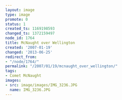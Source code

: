 ```yaml
---
layout: image
type: image
promote: 0
status: 1
created_ts: 1169198593
changed_ts: 1372159497
node_id: 1764
title: McNaught over Wellington
created: '2007-01-19'
changed: '2013-06-25'
redirect_from:
- "/node/1764/"
permalink: "/2007/01/19/mcnaught_over_wellington/"
tags:
- Comet McNaught
images:
- src: image/images/IMG_3236.JPG
  name: IMG_3236.JPG
---
```


